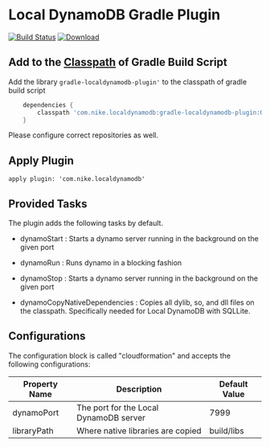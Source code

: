 # Local DynamoDB Gradle Plugin

[![Build Status](https://travis-ci.org/Nike-Inc/gradle-localdynamodb-plugin.svg?branch=master)](https://travis-ci.org/Nike-Inc/gradle-localdynamodb-plugin)
[ ![Download](https://api.bintray.com/packages/nike/maven/gradle-localdynamodb-plugin/images/download.svg) ](https://bintray.com/nike/maven/gradle-localdynamodb-plugin/_latestVersion)

## Add to the [Classpath](https://docs.gradle.org/current/userguide/organizing_build_logic.html) of Gradle Build Script
Add the library `gradle-localdynamodb-plugin'` to the classpath of gradle build script

```groovy
    dependencies {
        classpath 'com.nike.localdynamodb:gradle-localdynamodb-plugin:0.2-SNAPSHOT'
    }
```

Please configure correct repositories as well.

## Apply Plugin

    apply plugin: 'com.nike.localdynamodb'

## Provided Tasks

The plugin adds the following tasks by default. 

+ dynamoStart : Starts a dynamo server running in the background on the given port

+ dynamoRun : Runs dynamo in a blocking fashion

+ dynamoStop : Starts a dynamo server running in the background on the given port

+ dynamoCopyNativeDependencies : Copies all dylib, so, and dll files on the classpath. Specifically needed for Local DynamoDB with SQLLite.

## Configurations

The configuration block is called "cloudformation" and accepts the following configurations:

|Property Name   	| Description |Default Value  	|
|---	|---	| --- |
| dynamoPort   	| The port for the Local DynamoDB server| 7999   	|
| libraryPath  	| Where native libraries are copied | build/libs  	|

